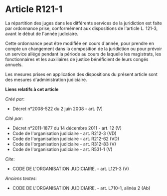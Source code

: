 # Article R121-1

La répartition des juges dans les différents services de la juridiction est faite par ordonnance prise, conformément aux
dispositions de l'article L. 121-3, avant le début de l'année judiciaire. 

Cette ordonnance peut être modifiée en cours d'année, pour prendre en compte un changement dans la composition de la
juridiction ou pour prévoir un service allégé pendant la période au cours de laquelle les magistrats, les fonctionnaires et
les auxiliaires de justice bénéficient de leurs congés annuels. 

Les mesures prises en application des dispositions du présent article sont des mesures d'administration judiciaire.

**Liens relatifs à cet article**

_Créé par_:

  - Décret n°2008-522 du 2 juin 2008 - art. (V)

_Cité par_:

  - Décret n°2011-1877 du 14 décembre 2011 - art. 12 (V)
  - Code de l'organisation judiciaire - art. R212-3 (VD)
  - Code de l'organisation judiciaire - art. R212-62 (VD)
  - Code de l'organisation judiciaire - art. R312-83 (V)
  - Code de l'organisation judiciaire - art. R531-1 (V)

_Cite_:

  - CODE DE L'ORGANISATION JUDICIAIRE. - art. L121-3 (V)

_Anciens textes_:

  - CODE DE L'ORGANISATION JUDICIAIRE. - art. L710-1, alinéa 2 (Ab)
